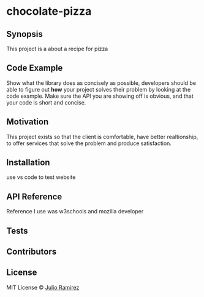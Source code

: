 # chocolate-pizza

## Synopsis

This project is a about a recipe for pizza

## Code Example

Show what the library does as concisely as possible, developers should be able to figure out **how** your project solves their problem by looking at the code example. Make sure the API you are showing off is obvious, and that your code is short and concise.

## Motivation

This project exists so that the client is comfortable, have better realtionship, to offer services that solve the problem and produce satisfaction.

## Installation

use vs code to test website

## API Reference

Reference I use was w3schools and mozilla developer

## Tests

## Contributors

## License

MIT License &copy; [Julio Ramirez](LICENSE)
